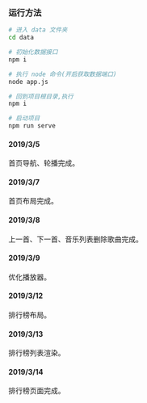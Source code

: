 ### 运行方法

```sh
# 进入 data 文件夹
cd data

# 初始化数据接口
npm i

# 执行 node 命令(开启获取数据端口)
node app.js

# 回到项目根目录,执行
npm i

# 启动项目
npm run serve
```


#### 2019/3/5

首页导航、轮播完成。

#### 2019/3/7

首页布局完成。

#### 2019/3/8

上一首、下一首、音乐列表删除歌曲完成。

#### 2019/3/9

优化播放器。

#### 2019/3/12

排行榜布局。

#### 2019/3/13

排行榜列表渲染。

#### 2019/3/14

排行榜页面完成。
